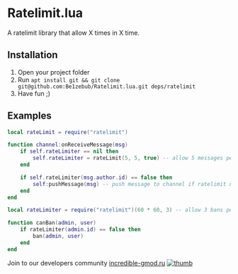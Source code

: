 # Ratelimit.lua

A ratelimit library that allow X times in X time.

## Installation

1. Open your project folder
2. Run `apt install git && git clone git@github.com:Be1zebub/Ratelimit.lua.git deps/ratelimit`
3. Have fun ;)

## Examples

```lua
local rateLimit = require("ratelimit")

function channel:onReceiveMessage(msg)
	if self.rateLimiter == nil then
		self.rateLimiter = rateLimit(5, 5, true) -- allow 5 messages per 5 seconds per channel (ratelimiter storage is weak in this case)
	end

	if self.rateLimiter(msg.author.id) == false then
		self:pushMessage(msg) -- push message to channel if ratelimit not reached
	end
end
```

```lua
local rateLimiter = require("ratelimit")(60 * 60, 3) -- allow 3 bans per 1 hour

function canBan(admin, user)
	if rateLimiter(admin.id) == false then
		ban(admin, user)
	end
end
```

Join to our developers community [incredible-gmod.ru](https://discord.incredible-gmod.ru)
[![thumb](https://i.imgur.com/LYGqTnx.png)](https://discord.incredible-gmod.ru)
